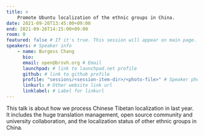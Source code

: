 ```yaml
---
title: >
    Promote Ubuntu localization of the ethnic groups in China. 
date: 2021-09-26T13:45:00+09:00
end: 2021-09-26T14:15:00+09:00
room: 0
featured: false # If it's true. This session will appear on main page.
speakers: # Speaker info
    - name: Burgess Chang
      bio: 
      email: open@brsvh.org # Email
      launchpad: # link to launchpad.net profile
      github: # link to github profile
      profile: "sessions/<session-item-dir>/<photo-file>" # Speaker photo
      linkurl: # Other website link url
      linklabel: # Label for linkurl
---
```

This talk is about how we process Chinese Tibetan localization in last year.  It includes the huge translation management, open source community and university collaboration, and the localization status of other ethnic groups in China.


